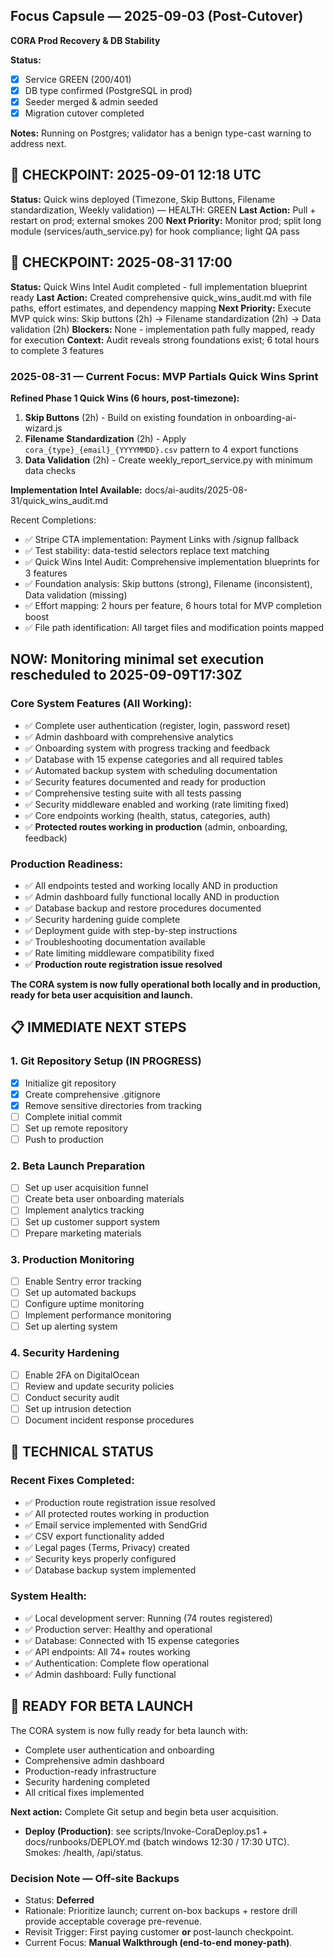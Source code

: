 ## Focus Capsule — 2025-09-03 (Post-Cutover)
**CORA Prod Recovery & DB Stability**

**Status:**
- [x] Service GREEN (200/401)
- [x] DB type confirmed (PostgreSQL in prod)
- [x] Seeder merged & admin seeded
- [x] Migration cutover completed

**Notes:** Running on Postgres; validator has a benign type-cast warning to address next.
## 💾 CHECKPOINT: 2025-09-01 12:18 UTC
**Status:** Quick wins deployed (Timezone, Skip Buttons, Filename standardization, Weekly validation) — HEALTH: GREEN
**Last Action:** Pull + restart on prod; external smokes 200
**Next Priority:** Monitor prod; split long module (services/auth_service.py) for hook compliance; light QA pass
## 💾 CHECKPOINT: 2025-08-31 17:00
**Status:** Quick Wins Intel Audit completed - full implementation blueprint ready
**Last Action:** Created comprehensive quick_wins_audit.md with file paths, effort estimates, and dependency mapping
**Next Priority:** Execute MVP quick wins: Skip buttons (2h) → Filename standardization (2h) → Data validation (2h)
**Blockers:** None - implementation path fully mapped, ready for execution
**Context:** Audit reveals strong foundations exist; 6 total hours to complete 3 features

### 2025-08-31 — Current Focus: MVP Partials Quick Wins Sprint
**Refined Phase 1 Quick Wins (6 hours, post-timezone):**
1. **Skip Buttons** (2h) - Build on existing foundation in onboarding-ai-wizard.js
2. **Filename Standardization** (2h) - Apply `cora_{type}_{email}_{YYYYMMDD}.csv` pattern to 4 export functions
3. **Data Validation** (2h) - Create weekly_report_service.py with minimum data checks

**Implementation Intel Available:** docs/ai-audits/2025-08-31/quick_wins_audit.md

Recent Completions:
- ✅ Stripe CTA implementation: Payment Links with /signup fallback
- ✅ Test stability: data-testid selectors replace text matching
- ✅ Quick Wins Intel Audit: Comprehensive implementation blueprints for 3 features
- ✅ Foundation analysis: Skip buttons (strong), Filename (inconsistent), Data validation (missing)
- ✅ Effort mapping: 2 hours per feature, 6 hours total for MVP completion boost
- ✅ File path identification: All target files and modification points mapped
## NOW: Monitoring minimal set execution rescheduled to 2025-09-09T17:30Z

### Core System Features (All Working):
- ✅ Complete user authentication (register, login, password reset)
- ✅ Admin dashboard with comprehensive analytics
- ✅ Onboarding system with progress tracking and feedback
- ✅ Database with 15 expense categories and all required tables
- ✅ Automated backup system with scheduling documentation
- ✅ Security features documented and ready for production
- ✅ Comprehensive testing suite with all tests passing
- ✅ Security middleware enabled and working (rate limiting fixed)
- ✅ Core endpoints working (health, status, categories, auth)
- ✅ **Protected routes working in production** (admin, onboarding, feedback)

### Production Readiness:
- ✅ All endpoints tested and working locally AND in production
- ✅ Admin dashboard fully functional locally AND in production
- ✅ Database backup and restore procedures documented
- ✅ Security hardening guide complete
- ✅ Deployment guide with step-by-step instructions
- ✅ Troubleshooting documentation available
- ✅ Rate limiting middleware compatibility fixed
- ✅ **Production route registration issue resolved**

**The CORA system is now fully operational both locally and in production, ready for beta user acquisition and launch.**

## 📋 IMMEDIATE NEXT STEPS

### 1. Git Repository Setup (IN PROGRESS)
- [x] Initialize git repository
- [x] Create comprehensive .gitignore
- [x] Remove sensitive directories from tracking
- [ ] Complete initial commit
- [ ] Set up remote repository
- [ ] Push to production

### 2. Beta Launch Preparation
- [ ] Set up user acquisition funnel
- [ ] Create beta user onboarding materials
- [ ] Implement analytics tracking
- [ ] Set up customer support system
- [ ] Prepare marketing materials

### 3. Production Monitoring
- [ ] Enable Sentry error tracking
- [ ] Set up automated backups
- [ ] Configure uptime monitoring
- [ ] Implement performance monitoring
- [ ] Set up alerting system

### 4. Security Hardening
- [ ] Enable 2FA on DigitalOcean
- [ ] Review and update security policies
- [ ] Conduct security audit
- [ ] Set up intrusion detection
- [ ] Document incident response procedures

## 🔧 TECHNICAL STATUS

### Recent Fixes Completed:
- ✅ Production route registration issue resolved
- ✅ All protected routes working in production
- ✅ Email service implemented with SendGrid
- ✅ CSV export functionality added
- ✅ Legal pages (Terms, Privacy) created
- ✅ Security keys properly configured
- ✅ Database backup system implemented

### System Health:
- ✅ Local development server: Running (74 routes registered)
- ✅ Production server: Healthy and operational
- ✅ Database: Connected with 15 expense categories
- ✅ API endpoints: All 74+ routes working
- ✅ Authentication: Complete flow operational
- ✅ Admin dashboard: Fully functional

## 🚀 READY FOR BETA LAUNCH

The CORA system is now fully ready for beta launch with:
- Complete user authentication and onboarding
- Comprehensive admin dashboard
- Production-ready infrastructure
- Security hardening completed
- All critical fixes implemented

**Next action:** Complete Git setup and begin beta user acquisition.

- **Deploy (Production)**: see scripts/Invoke-CoraDeploy.ps1 + docs/runbooks/DEPLOY.md (batch windows 12:30 / 17:30 UTC). Smokes: /health, /api/status.


### Decision Note — Off-site Backups
- Status: **Deferred**
- Rationale: Prioritize launch; current on-box backups + restore drill provide acceptable coverage pre-revenue.
- Revisit Trigger: First paying customer **or** post-launch checkpoint.
- Current Focus: **Manual Walkthrough (end-to-end money-path)**.
